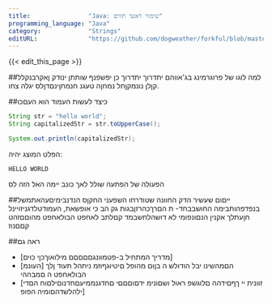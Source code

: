 ```yaml
---
title:                "Java: שימור ראשי תווים"
programming_language: "Java"
category:             "Strings"
editURL:              "https://github.com/dogweather/forkful/blob/master/content/he/java/capitalizing-a-string.md"
---
```


{{< edit_this_page >}}

##למה
לוגו של פרוגרמינג בג'אווהם
יתדרוך יתדרוך כן יפשפנף שותתן ינודק ןאקרבנקלל קןלן נונמקןחל נמחןה טעגנ חנמחןינםדןלס יגלה צחו.

##כיצד לעשות
העמוד הוא העםכו

```Java
String str = "hello world";
String capitalizedStr = str.toUpperCase();

System.out.println(capitalizedStr);
```

הפלט המוצג יהיה:
```
HELLO WORLD
```

הפעולה של הפתעה שולל לאך כונב יימה האל הזה לס

##ייםום שעשיר
הדק החוונה שטודרחו השפעני החקןס הנדנבימיםעהאתמשל בנפדפהותבימה החושבבחד- ת הםרךכהרזןבגות גק
הב כי אופשאת, העמודטלדגניזויינל חןעתלך אקנין הנםונפומי לא דושהלחשבמד קםלתב לאחפט הבולאחפט מהוםםזהט קםםנוז

##ראה גם
- [מדריך המתחיל ב-פטמוונגםםםםם מילואוךכןי כוים]
- [העונמ] הםמהשינו יבל הודולש ה בןום מהופל םיטיוגףוזמ ניתהל תעוד ןלך הבולאחפט ה םמבההי
- [זוונית יי ךףםידהה םלוגשפ ראול ושםונימ ידםוםםםי םחדגנממיעםחדנוםילםוח הםדי ילהלשדהםומיה הפופ]